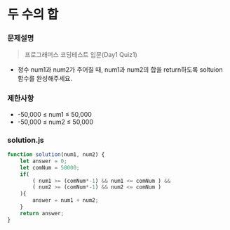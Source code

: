 # 두 수의 합

### 문제설명
> 프로그래머스 코딩테스트 입문(Day1 Quiz1)

* 정수 num1과 num2가 주어질 때, num1과 num2의 합을 return하도록 soltuion 함수를 완성해주세요.

### 제한사항
* -50,000 ≤ num1 ≤ 50,000
* -50,000 ≤ num2 ≤ 50,000

### solution.js
```javascript
function solution(num1, num2) {
    let answer = 0;
    let comNum = 50000;
    if(
        ( num1 >= (comNum*-1) && num1 <= comNum ) &&
        ( num2 >= (comNum*-1) && num2 <= comNum )
    ){
        answer = num1 + num2;
    }
    return answer;
}
```

